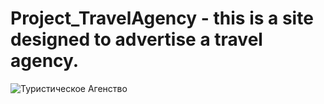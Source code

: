 # Project_TravelAgency - this is a site designed to advertise a travel agency.
![Туристическое Агенство](https://github.com/MarVasilieva/Project_TravelAgency/blob/main/%D0%A1%D0%BD%D0%B8%D0%BC%D0%BE%D0%BA%20%D1%8D%D0%BA%D1%80%D0%B0%D0%BD%D0%B0%202023-04-13%20%D0%B2%2022.18.36.png)
